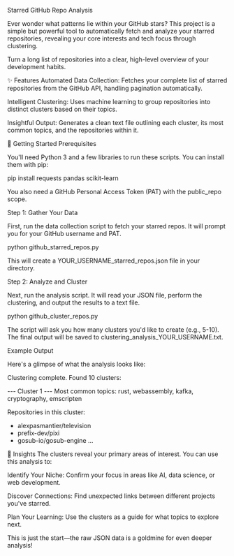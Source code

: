 Starred GitHub Repo Analysis

Ever wonder what patterns lie within your GitHub stars? This project is a simple but powerful tool to automatically fetch and analyze your starred repositories, revealing your core interests and tech focus through clustering.

Turn a long list of repositories into a clear, high-level overview of your development habits.

✨ Features
Automated Data Collection: Fetches your complete list of starred repositories from the GitHub API, handling pagination automatically.

Intelligent Clustering: Uses machine learning to group repositories into distinct clusters based on their topics.

Insightful Output: Generates a clean text file outlining each cluster, its most common topics, and the repositories within it.

🚀 Getting Started
Prerequisites

You'll need Python 3 and a few libraries to run these scripts. You can install them with pip:

pip install requests pandas scikit-learn

You also need a GitHub Personal Access Token (PAT) with the public_repo scope.

Step 1: Gather Your Data

First, run the data collection script to fetch your starred repos. It will prompt you for your GitHub username and PAT.

python github_starred_repos.py

This will create a YOUR_USERNAME_starred_repos.json file in your directory.

Step 2: Analyze and Cluster

Next, run the analysis script. It will read your JSON file, perform the clustering, and output the results to a text file.

python github_cluster_repos.py

The script will ask you how many clusters you'd like to create (e.g., 5-10). The final output will be saved to clustering_analysis_YOUR_USERNAME.txt.

Example Output

Here's a glimpse of what the analysis looks like:

Clustering complete. Found 10 clusters:

--- Cluster 1 ---
Most common topics:
  rust, webassembly, kafka, cryptography, emscripten

Repositories in this cluster:
  - alexpasmantier/television
  - prefix-dev/pixi
  - gosub-io/gosub-engine
  ...

🧠 Insights
The clusters reveal your primary areas of interest. You can use this analysis to:

Identify Your Niche: Confirm your focus in areas like AI, data science, or web development.

Discover Connections: Find unexpected links between different projects you've starred.

Plan Your Learning: Use the clusters as a guide for what topics to explore next.

This is just the start—the raw JSON data is a goldmine for even deeper analysis!
